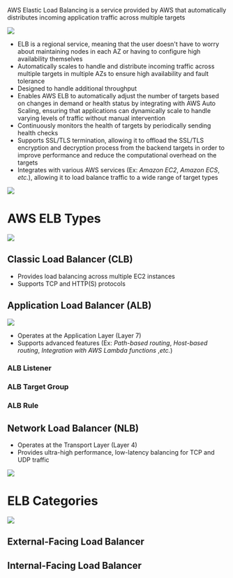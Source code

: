 AWS Elastic Load Balancing is a service provided by AWS that automatically distributes incoming application traffic across multiple targets 

![](https://github.com/JonmarCorpuz/SecondBrain/blob/main/Assets/ELB%20Example.PNG)

* ELB is a regional service, meaning that the user doesn't have to worry about maintaining nodes in each AZ or having to configure high availability themselves
* Automatically scales to handle and distribute incoming traffic across multiple targets in multiple AZs to ensure high availability and fault tolerance
* Designed to handle additional throughput 
* Enables AWS ELB to automatically adjust the number of targets based on changes in demand or health status by integrating with AWS Auto Scaling, ensuring that applications can dynamically scale to handle varying levels of traffic without manual intervention
* Continuously monitors the health of targets by periodically sending health checks
* Supports SSL/TLS termination, allowing it to offload the SSL/TLS encryption and decryption process from the backend targets in order to improve performance and reduce the computational overhead on the targets
* Integrates with various AWS services (Ex: *Amazon EC2*, *Amazon ECS*, *etc.*), allowing it to load balance traffic to a wide range of target types

![](https://github.com/JonmarCorpuz/SecondBrain/blob/main/Assets/Whitespace.png)

# AWS ELB Types

![](https://github.com/JonmarCorpuz/SecondBrain/blob/main/Assets/ELB%20Types.PNG)

## Classic Load Balancer (CLB)

* Provides load balancing across multiple EC2 instances
* Supports TCP and HTTP(S) protocols

## Application Load Balancer (ALB)

![](https://github.com/JonmarCorpuz/SecondBrain/blob/main/Assets/ALB%20Components.PNG)

* Operates at the Application Layer (Layer 7) 
* Supports advanced features (Ex: *Path-based routing*, *Host-based routing*, *Integration with AWS Lambda functions* ,*etc.*)

### ALB Listener

### ALB Target Group

### ALB Rule

## Network Load Balancer (NLB)

* Operates at the Transport Layer (Layer 4)
* Provides ultra-high performance, low-latency balancing for TCP and UDP traffic

![](https://github.com/JonmarCorpuz/SecondBrain/blob/main/Assets/Whitespace.png)

# ELB Categories

![](https://github.com/JonmarCorpuz/SecondBrain/blob/main/Assets/ELB%20Route%20Traffic%20Example.PNG)

## External-Facing Load Balancer

## Internal-Facing Load Balancer
